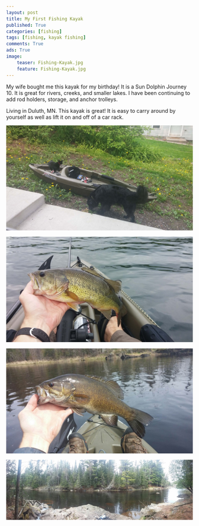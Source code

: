 ```yaml
---
layout: post
title: My First Fishing Kayak
published: True
categories: [fishing]
tags: [fishing, kayak fishing]
comments: True
ads: True
image:
    teaser: Fishing-Kayak.jpg
    feature: Fishing-Kayak.jpg
---
```


My wife bought me this kayak for my birthday! It is a Sun Dolphin Journey 10. It is great for rivers, creeks, and smaller lakes. I have been continuing to add rod holders, storage, and anchor trolleys.

Living in Duluth, MN. This kayak is great! It is easy to carry around by yourself as well as lift it on and off of a car rack.

![Sun Dolphin Journey 10](/images/Sun-Dolphin.jpg)

![First Largemout Bass from my new Kayak](/images/Kayak-Largemouth.jpg)

![First Smallmouth Bass from my new Kayak](/images/Kayak-smallie.jpg)

![/images/Honey-Hole.jpg](/images/Honey-Hole.jpg)
